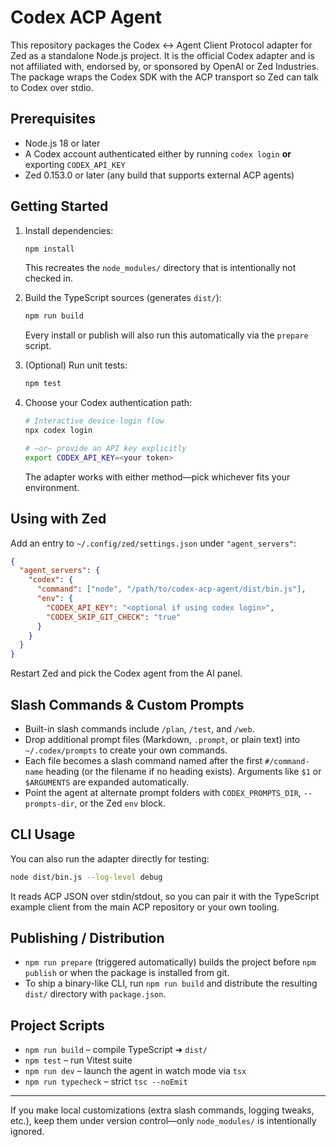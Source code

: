 # Codex ACP Agent

This repository packages the Codex ↔ Agent Client Protocol adapter for Zed as a standalone Node.js project. It is the official Codex adapter and is not affiliated with, endorsed by, or sponsored by OpenAI or Zed Industries. The package wraps the Codex SDK with the ACP transport so Zed can talk to Codex over stdio.

## Prerequisites

- Node.js 18 or later
- A Codex account authenticated either by running `codex login` **or** exporting `CODEX_API_KEY`
- Zed 0.153.0 or later (any build that supports external ACP agents)

## Getting Started

1. Install dependencies:
   ```bash
   npm install
   ```
   This recreates the `node_modules/` directory that is intentionally not checked in.

2. Build the TypeScript sources (generates `dist/`):
   ```bash
   npm run build
   ```
   Every install or publish will also run this automatically via the `prepare` script.

3. (Optional) Run unit tests:
   ```bash
   npm test
   ```

4. Choose your Codex authentication path:
   ```bash
   # Interactive device-login flow
   npx codex login

   # —or— provide an API key explicitly
   export CODEX_API_KEY=<your token>
   ```
   The adapter works with either method—pick whichever fits your environment.

## Using with Zed

Add an entry to `~/.config/zed/settings.json` under `"agent_servers"`:

```json
{
  "agent_servers": {
    "codex": {
      "command": ["node", "/path/to/codex-acp-agent/dist/bin.js"],
      "env": {
        "CODEX_API_KEY": "<optional if using codex login>",
        "CODEX_SKIP_GIT_CHECK": "true"
      }
    }
  }
}
```

Restart Zed and pick the Codex agent from the AI panel.

## Slash Commands & Custom Prompts

- Built-in slash commands include `/plan`, `/test`, and `/web`.
- Drop additional prompt files (Markdown, `.prompt`, or plain text) into `~/.codex/prompts` to create your own commands.
- Each file becomes a slash command named after the first `#/command-name` heading (or the filename if no heading exists). Arguments like `$1` or `$ARGUMENTS` are expanded automatically.
- Point the agent at alternate prompt folders with `CODEX_PROMPTS_DIR`, `--prompts-dir`, or the Zed `env` block.

## CLI Usage

You can also run the adapter directly for testing:

```bash
node dist/bin.js --log-level debug
```

It reads ACP JSON over stdin/stdout, so you can pair it with the TypeScript example client from the main ACP repository or your own tooling.

## Publishing / Distribution

- `npm run prepare` (triggered automatically) builds the project before `npm publish` or when the package is installed from git.
- To ship a binary-like CLI, run `npm run build` and distribute the resulting `dist/` directory with `package.json`.

## Project Scripts

- `npm run build` – compile TypeScript ➜ `dist/`
- `npm test` – run Vitest suite
- `npm run dev` – launch the agent in watch mode via `tsx`
- `npm run typecheck` – strict `tsc --noEmit`

---

If you make local customizations (extra slash commands, logging tweaks, etc.), keep them under version control—only `node_modules/` is intentionally ignored.
